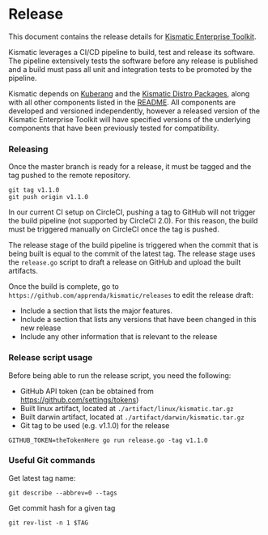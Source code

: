 # Release

This document contains the release details for [Kismatic Enterprise Toolkit](https://github.com/apprenda/kismatic).

Kismatic leverages a CI/CD pipeline to build, test and release its software. The pipeline extensively tests the software before any release is published and a build must pass all unit and integration tests to be promoted by the pipeline.

Kismatic depends on [Kuberang](https://github.com/apprenda/kuberang) and the [Kismatic Distro Packages](https://github.com/apprenda/kismatic-distro-packages), along with all other components listed in the [README](https://github.com/apprenda/kismatic).
All components are developed and versioned independently, however a released version of the Kismatic Enterprise Toolkit will have specified versions of the underlying components that have been previously tested for compatibility.   

### Releasing
Once the master branch is ready for a release, it must be tagged and the tag pushed
to the remote repository.
```
git tag v1.1.0
git push origin v1.1.0
```

In our current CI setup on CircleCI, pushing a tag to GitHub will not trigger the
build pipeline (not supported by CircleCI 2.0). For this reason, the build must be
triggered manually on CircleCI once the tag is pushed.

The release stage of the build pipeline is triggered when the commit that is being built
is equal to the commit of the latest tag. The release stage uses the `release.go` script
to draft a release on GitHub and upload the built artifacts.

Once the build is complete, go to `https://github.com/apprenda/kismatic/releases`
to edit the release draft:
* Include a section that lists the major features.
* Include a section that lists any versions that have been changed in this new release
* Include any other information that is relevant to the release

### Release script usage
Before being able to run the release script, you need the following:
* GitHub API token (can be obtained from https://github.com/settings/tokens)
* Built linux artifact, located at `./artifact/linux/kismatic.tar.gz`
* Built darwin artifact, located at `./artifact/darwin/kismatic.tar.gz`
* Git tag to be used (e.g. v1.1.0) for the release

```
GITHUB_TOKEN=theTokenHere go run release.go -tag v1.1.0
```

### Useful Git commands
Get latest tag name:
```
git describe --abbrev=0 --tags
```

Get commit hash for a given tag
```
git rev-list -n 1 $TAG
```
